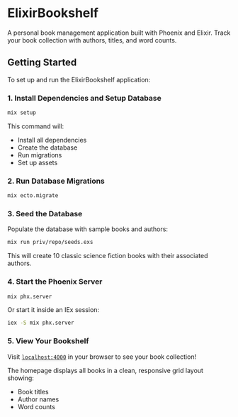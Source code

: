 # ElixirBookshelf

A personal book management application built with Phoenix and Elixir. Track your book collection with authors, titles, and word counts.

## Getting Started

To set up and run the ElixirBookshelf application:

### 1. Install Dependencies and Setup Database

```bash
mix setup
```

This command will:
- Install all dependencies
- Create the database
- Run migrations
- Set up assets

### 2. Run Database Migrations

```bash
mix ecto.migrate
```

### 3. Seed the Database

Populate the database with sample books and authors:

```bash
mix run priv/repo/seeds.exs
```

This will create 10 classic science fiction books with their associated authors.

### 4. Start the Phoenix Server

```bash
mix phx.server
```

Or start it inside an IEx session:

```bash
iex -S mix phx.server
```

### 5. View Your Bookshelf

Visit [`localhost:4000`](http://localhost:4000) in your browser to see your book collection!

The homepage displays all books in a clean, responsive grid layout showing:
- Book titles
- Author names
- Word counts
